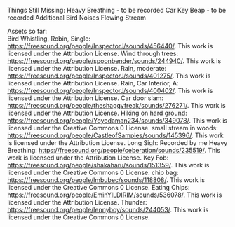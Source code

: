 Things Still Missing:
Heavy Breathing - to be recorded
Car Key Beap - to be recorded
Additional Bird Noises
Flowing Stream




Assets so far:  
Bird Whistling, Robin, Single: https://freesound.org/people/InspectorJ/sounds/456440/. This work is licensed under the Attribution License.
Wind through trees: https://freesound.org/people/spoonbender/sounds/244940/. This work is licensed under the Attribution License.
Rain, moderate: https://freesound.org/people/InspectorJ/sounds/401275/. This work is licensed under the Attribution License. 
Rain, Car Interior, A: https://freesound.org/people/InspectorJ/sounds/400402/. This work is licensed under the Attribution License. 
Car door slam: https://freesound.org/people/theshaggyfreak/sounds/276271/. This work is licensed under the Attribution License. 
Hiking on hard ground: https://freesound.org/people/Yoyodaman234/sounds/349078/. This work is licensed under the Creative Commons 0 License.
small stream in woods: https://freesound.org/people/CastleofSamples/sounds/145396/. This work is licensed under the Attribution License. 
Long Sigh: Recorded by me
Heavy Breathing: https://freesound.org/people/ceberation/sounds/235519/. This work is licensed under the Attribution License. 
Key Fob: https://freesound.org/people/shakaharu/sounds/151359/. This work is licensed under the Creative Commons 0 License.
chip bag: https://freesound.org/people/lmbubec/sounds/118808/. This work is licensed under the Creative Commons 0 License.
Eating Chips: https://freesound.org/people/EminYILDIRIM/sounds/536078/. This work is licensed under the Attribution License.
Thunder: https://freesound.org/people/lennyboy/sounds/244053/. This work is licensed under the Creative Commons 0 License.
